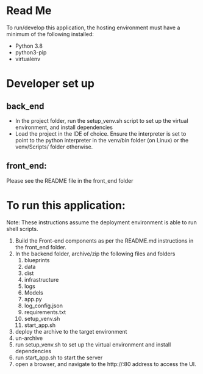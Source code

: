 # Read Me
To run/develop  this application, the hosting environment must have a minimum of the following installed:
* Python 3.8
* python3-pip
* virtualenv

# Developer set up
## back_end
* In the project folder, run the setup_venv.sh script to set up the virtual environment, and install dependencies
* Load the project in the IDE of choice. Ensure the interpreter is set to point to the python interpreter in the venv/bin folder (on Linux) or the venv/Scripts/ folder otherwise.
## front_end: 
Please see the README file in the front_end folder

# To run this application:
Note: These instructions assume the deployment environment is able to run shell scripts.
1. Build the Front-end components as per the README.md instructions in the front_end folder.
2. In the backend folder,  archive/zip the following files and folders
   1. blueprints
   2. data
   3. dist
   4. infrastructure
   5. logs
   6. Models
   7. app.py
   8. log_config.json
   9. requirements.txt
   10. setup_venv.sh
   11. start_app.sh
3. deploy the archive to the target environment
4. un-archive 
5. run setup_venv.sh to set up the virtual environment and install dependencies
6. run start_app.sh to start the server
7. open a browser, and navigate to the http://<IP>:80 address to access the UI.
